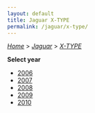 ```yaml
---
layout: default
title: Jaguar X-TYPE
permalink: /jaguar/x-type/
---
```

[*Home*](/) > [*Jaguar*](/jaguar/) > [*X-TYPE*](/jaguar/x-type/)

**Select year**

- [2006](/jaguar/x-type/2006/)
- [2007](/jaguar/x-type/2007/)
- [2008](/jaguar/x-type/2008/)
- [2009](/jaguar/x-type/2009/)
- [2010](/jaguar/x-type/2010/)
